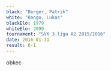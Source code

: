 ```yaml
---
black: "Berger, Patrik"
white: "Bango, Lukas"
blackElo: 1979
whiteElo: 2099
tournament: "SVK 3.liga A2 2015/2016"
date: 2016-01-31
result: 0-1
---
```


obkec